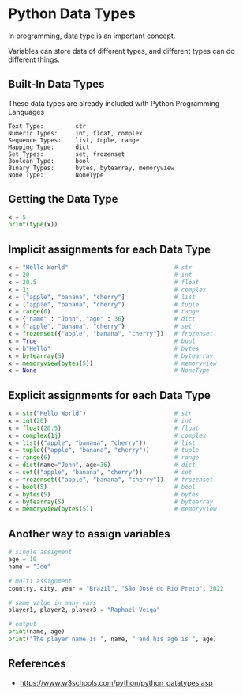 # Python Data Types

In programming, data type is an important concept.

Variables can store data of different types, and different types can do different things.

## Built-In Data Types
These data types are already included with Python Programming Languages
```
Text Type:         str
Numeric Types:     int, float, complex
Sequence Types:    list, tuple, range
Mapping Type:      dict
Set Types:         set, frozenset
Boolean Type:      bool
Binary Types:      bytes, bytearray, memoryview
None Type:         NoneType
```

## Getting the Data Type
```python
x = 5
print(type(x))
```

## Implicit assignments for each Data Type

```python
x = "Hello World"                              # str	
x = 20                                         # int	
x = 20.5                                       # float	
x = 1j                                         # complex	
x = ["apple", "banana", "cherry"]              # list	
x = ("apple", "banana", "cherry")              # tuple	
x = range(6)                                   # range	
x = {"name" : "John", "age" : 36}              # dict	
x = {"apple", "banana", "cherry"}              # set	
x = frozenset({"apple", "banana", "cherry"})   # frozenset	
x = True                                       # bool	
x = b"Hello"                                   # bytes	
x = bytearray(5)                               # bytearray	
x = memoryview(bytes(5))                       # memoryview	
x = None                                       # NoneType
```

## Explicit assignments for each Data Type

```python
x = str("Hello World")                         # str	
x = int(20)                                    # int	
x = float(20.5)                                # float	
x = complex(1j)                                # complex	
x = list(("apple", "banana", "cherry"))        # list	
x = tuple(("apple", "banana", "cherry"))       # tuple	
x = range(6)                                   # range	
x = dict(name="John", age=36)                  # dict	
x = set(("apple", "banana", "cherry"))         # set	
x = frozenset(("apple", "banana", "cherry"))   # frozenset	
x = bool(5)                                    # bool	
x = bytes(5)                                   # bytes	
x = bytearray(5)                               # bytearray	
x = memoryview(bytes(5))                       # memoryview
```

## Another way to assign variables
```python
# single assigment
age = 10
name = "Joe"

# multi assignment
country, city, year = "Brazil", "São José do Rio Preto", 2022

# same value in many vars
player1, player2, player3 = "Raphael Veiga"

# output
print(name, age)
print("The player name is ", name, " and his age is ", age)
```

## References
- https://www.w3schools.com/python/python_datatypes.asp
